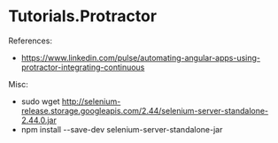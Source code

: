 # Tutorials.Protractor
References:
- https://www.linkedin.com/pulse/automating-angular-apps-using-protractor-integrating-continuous

Misc:
- sudo wget http://selenium-release.storage.googleapis.com/2.44/selenium-server-standalone-2.44.0.jar
- npm install --save-dev selenium-server-standalone-jar
